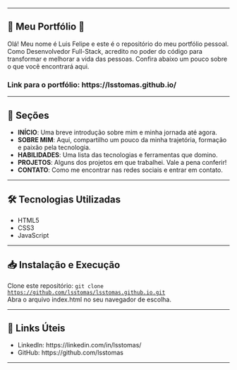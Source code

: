 <hr>
<h2>🌟 Meu Portfólio 🌟</h2>

Olá! Meu nome é Luis Felipe e este é o repositório do meu portfólio pessoal. Como Desenvolvedor Full-Stack, acredito no poder do código para transformar e melhorar a vida das pessoas. Confira abaixo um pouco sobre o que você encontrará aqui.

<h3>Link para o portfólio: https://lsstomas.github.io/</h3>

<hr>
<h2>📜 Seções</h2>

<ul>
  <li><strong>INÍCIO</strong>: Uma breve introdução sobre mim e minha jornada até agora.</li>
  <li><strong>SOBRE MIM</strong>: Aqui, compartilho um pouco da minha trajetória, formação e paixão pela tecnologia.</li>
  <li><strong>HABILIDADES</strong>: Uma lista das tecnologias e ferramentas que domino.</li>
  <li><strong>PROJETOS</strong>: Alguns dos projetos em que trabalhei. Vale a pena conferir!</li>
  <li><strong>CONTATO</strong>: Como me encontrar nas redes sociais e entrar em contato.</li>
</ul>

<hr>
<h2>🛠️ Tecnologias Utilizadas</h2>

<ul>
  <li>HTML5</li>
  <li>CSS3</li>
  <li>JavaScript</li>
</ul>

<hr>
<h2>📥 Instalação e Execução</h2>

Clone este repositório: <code>git clone https://github.com/lsstomas/lsstomas.github.io.git</code><br>
Abra o arquivo index.html no seu navegador de escolha.

<hr>
<h2>🔗 Links Úteis</h2>

<ul>
  <li>LinkedIn: https://linkedin.com/in/lsstomas/</li>
  <li>GitHub: https://github.com/lsstomas</li>
</ul>

<hr>
